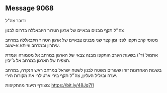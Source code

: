 ## Message 9068

דובר צה"ל:

צה״ל תקף מבנים צבאיים של ארגון הטרור חיזבאללה בדרום לבנון

מטוסי קרב תקפו לפני זמן קצר שני מבנים צבאיים של ארגון הטרור חיזבאללה במרחב עיתרון ובמרחב עייתא א-שעב.

אתמול (ד׳) בשעות הערב הותקפו מבנה צבאי של הארגון במרחב אל מטמורה ועמדת תצפית של הארגון במרחב אל ג׳יבין.

בשעות האחרונות זוהו שיגורים משטח לבנון לשטח ישראל במרחב ראש הנקרה, במרחב יערה ובגליל העליון, צה״ל תקף בירי ארטילרי את מקורות הירי.

מצורף תיעוד מהתקיפות: https://bit.ly/48Jq7l1

